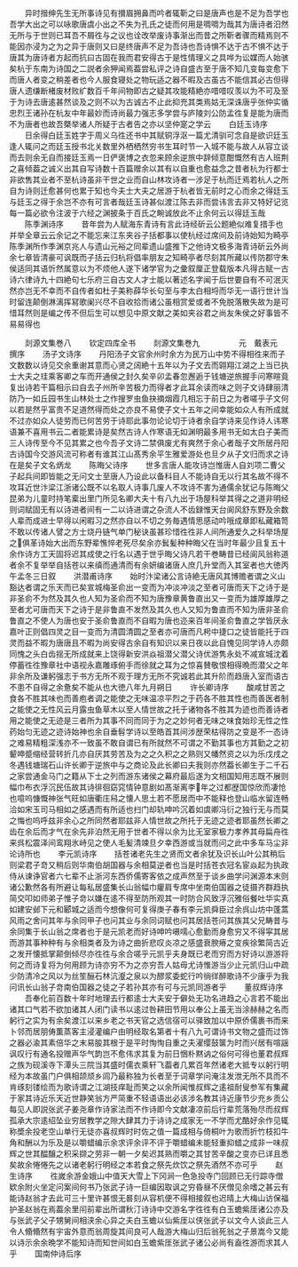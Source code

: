 <!-- { "loadSidebar": true } -->
　　异时搢绅先生无所事诗见有攅眉拥鼻而吟者辄靳之曰是唐声也是不足为吾学也吾学大出之可以咏歌唐虞小出之不失为孔氏之徒而何用是啁啁为哉其为唐诗者汨然无所与于世则已耳吾不屑徃与之议也诠改举废诗事渐出而昔之所靳者骤而精焉则不能因亦浸为之为之异于唐则又曰是终唐声不足为吾诗也吾诗惧不达于古不惧不达于唐其为唐诗者方起而抗曰古固在我而君安得古于是性情理义之具哗为讼媒而人始骇矣杭于东南为诗国之二説者余狎闻焉葢尝私评之诗自盛古至于唐不知几变每变愈下而唐人者变之稍差者也今人服食寝处之物玩适之器不暇及古虽古不能信其必古但得唐人遗缣断楮废材败纩数百千年间物即古之疑其攻能精絶亦唶唶叹羡以为不可及至于为诗去唐逺甚然谈及之则不以为古诚古不止此抑充其类焉姑无深诛唐乎张仲实循忠烈王诸孙在杭友中年最妙而诗尚最力强志多学尝与庐陵刘公防孟徃复是能为唐而不为唐者也故吾槩举诸人所疑于古者告之亦以坚仲寔之学云
　　白廷玉诗序
　　日余得白廷玉姓字于周义乌徃还书中其赋铜浮沤一篇尤清驯可念自是欲识廷玉逢人辄问之而廷玉授书北关数里外栖栖然穷书生耳时节一入城不能与故人从容立谈而去则余无自而接廷玉焉一日俨褒博之衣忽来顾余逆旅中辞倾意酣慨然有古人班荆之喜倾葢之诚义出其自写诗数十百篇赠余以其有以自重也愈益念之昔者杭为行都士非欲售其业者不至杭诗虽非干世之业而自山林攻诗者一涉足于杭而迁焉若杭人之所自为诗则迁愈甚何也累于知也今夫士大夫之居游于杭者皆无前时之心而余之得廷玉与廷玉之得于余岂不亦有可言者哉廷玉诗甚似渡江陈去非而尝讳言去非又特好记览每一篇必欲令注波于六经之渊披条于百氏之畹诚放此不止余何云以得廷玉哉
　　陈季渊诗序
　　昔年尝为人赋海东青诗有言此诗经斫云公题絶似难复措手也并举全章云云余记之不能忘来江东夹谷子括都事以使杭经过席间及前诗始知为畸亭陈季渊所作季渊京兆人与遗山元裕之同辈遗山盛推下之他诗文极多海青诗斫云外尚余七章皆清豪可讽既而子括云归杭将倡率朋友之知畸亭者尽刻其所藏以传防郡守朱侯适同其语忻然属意以为不烦他人遂下诸学官为之彚叙厘正登载版本凡得古赋一古诗六律诗九十四絶句七乐府三自古文人才士能以著述名字闻于后世要自有不可泯灭然亦岂无不幸而不自传者如杜子美称薛华长句至与李太白相埒而华无一语行世计当时留连颠倒淋漓挥冩歌阑兴尽不自收拾而诸公虽相赏爱或者不免脱落散失故为是可惜耳然则是编之传不但后生可以想见中原文献之美如夹谷君之尚友朱侯之好事皆不易易得也














　　剡源文集巻八
　　钦定四库全书
　　剡源文集巻九　　　　　元　戴表元　撰序
　　汤子文诗序
　　丹阳汤子文官余州时余方为民万山中势不得相徃来而子文数数以诗见交余重谢其意而心贤之阔絶十五年以为子文去而翶翔江湖之上当已执士大夫之珪乘客卿之车而开通侯之封久矣辛卯孟春忽邂逅于钱塘逆旅握手问寒暄竟复出诗若干篇相示曰自去子州所辛苦极力而得者才此耳余读而味之则子文诗肆丽清防乃一如丘园书生山林处士之作搜罗虫鱼抉摘烟霞几相忘于前日之为者嗟乎子文何以若是然乎富贵不足道然得而处之亦良不易使子文十五年之间幸能如众人有所成就不过亦如众人徒劳而已何苦劳于诗耶此事勿论论切于诗者余自学诗来见作诗人讳寒语兼不喜用书云二者能累诗是矣然古诗人作寒语无如渊明最多用书无如太白子美而三人诗传至今不见其累之也今吾子文诗二禁俱废尤有爽然于余心者哉子文所居丹阳古诗国今交游风流可称者有谁其江山髙秀余平生雅爱游处也旦夕从子文归而求之诗在是矣子文名炳龙
　　陈晦父诗序
　　世多言唐人能攻诗岂惟唐人自刘项二曹父子起兵间即皆能之无问文士至唐人乃设此以备科目人不能诗自无以行其名故不得不攻耳近世汴梁江浙诸公既不以名取人诗事几废人不攻诗不害为通儒余犹记与陈晦父昆弟为儿童时持笔槖出里门所见名卿大夫十有八九出于场屋科举其得之之道非明经则词赋固无有以诗进者间有一二以诗进谓之杂流人不齿録惟天台阆风舒东野及余数人辈而成进士早得以闲暇习之然亦自以不切之务毎遇情思感动吟哦成章即私藏箱笥不敢以传诸人譬之方士烧丹链气单门秘诀虽甚珍惜徃徃非人间所通爱久之科举场屋之俱革诗始大出而东野辈憔悴老死尽矣余亦鬂髪种种晦父在当时年最少且复五十余作诗方工天固将迟其成使之行名以遇于世乎晦父诗凡若干巻畴昔已经阆风翁称道者余不复举举自括苍以来缜而通清而有余妍编诸唐人庶几升堂而入其室者也大徳丙午孟冬三日叙
　　洪潜甫诗序
　　始时汴梁诸公言诗絶无唐风其博赡者谓之义山豁达者谓之乐天而已矣宣城梅圣俞出一变而为冲淡冲淡之至者可唐而天下之诗于是非圣俞不为然及其久也人知为圣俞而不知为唐豫章黄鲁直出又一变而为雄厚雄厚之至者尤可唐而天下之诗于是非鲁直不发然及其久也人又知为鲁直而不知为唐非圣俞鲁直之不使人为唐也安于圣俞鲁直而不自暇为唐也迩来百年间圣俞鲁直之学皆厌永嘉叶正则倡四灵之目一变而为清圆清圆之至者亦可唐而凡枵中捷口之徒皆能托于四灵而益不暇为唐唐且不暇为尚安得古余自有知识以来日夜以此自愧见同学诗人亦颇同愧之头白齿揺无所成就来上饶得新安洪焱祖潜父潜父诗优游隽永处不减宣城沈着停蓄徃徃豫章社中语视永嘉雕琢俯手而徐就之耳为之惊喜賛敬恨相得晩而潜父之年非余所及谦躬强志于书方无所不观于理方无所不究诚若此其升阶而趋唐入室而语古不患不自得之余惫矣不能从也大徳八年九月朔日
　　许长卿诗序
　　酸咸甘苦之食各不胜其味也而善庖者调之能使之无味温凉平烈之于药各不胜其性也而善医者制之能使之无性风云月露虫鱼草木以至人情世故之托于诸物各不胜其为迹也而善诗者用之能使之无迹是三者所为其事不同而同于为之之妙何者无味之味食始珍无性之性药始匀无迹之迹诗始神也余自垂髫学诗以至皓首其间涉歴荣枯得防之变是不一态诗之难易精粗深浅亦不一致虽不敢自谓已有所就然不可谓之不勤其事也方其勤之之初颦呻蹙缩经营转折几亦自厌其劳苦及为之之久积之之熟则又幡然资之以为乐戊戌之冬遇钱塘瑞石山许长卿于逆旅中与之商论及此长卿曰夫我则亦然葢长卿生于二千石之家尝通金马门之籍从下士之列而游东诸侯之幕府最后遂为文相国知用志既不展则幅巾布衣浮沉民伍故其诗徘徊窈窕情钟意剧如髙渐离李年之过都歴国惊欣而凄怆也噫呜慷慨神张气旺如唐衢庄舄之懐人思土若不愿居而中不能释也登山临水留连畅洽如宋玉司马相如之感遇而有所适也扫门却轨呻吟沉着如虞卿冯衍之独行无与而莫之悔也呜呼兹非余心之所同然者耶兹非人情世故之所托于无迹之迹者耶虽然长卿之齿在余后而才气在余先非泊然无用于世者不得以余为比无室家极力孝养其母扁舟徃来呉松震泽间鸾翔氷峙见之使人毛髪清竦旦夕幸西游或当就而问之此中多车马尘非论诗所也
　　李元凯诗序
　　括苍诸老先生之贤而文者余犹及识长山叶公其稍后则梁君子竒又稍后则华南伯胡国器与余相莫逆者也当是时括苍衣冠名宦焱起为执政侍从谏诤官者六七辈不止浙河东西侨儒寄客依之成声然至于谈乡曲学问渊源本末则诸公歉然各有所避让每私居盛集长山翁幅巾癯肩专席中坐南伯国器之徒摄齐群趋执简交叩如师弟子惟子竒以嫌在逺不得至防所观其一时防合风致浮沉雅俗餐吐华实真如建安邺下元和郾城之适而今想像何可复得庚子春有李元凯舜臣过余呉山坊中蓬蒿风雨之舍问其年与余同甲子也问其业与余同词赋也问其居括苍问其族其父兄畴昔与余同集于长山翁之席者也于是元凯老而好诗呻吟嗫嚅心愈勤而身愈穷又不得寜其居而游其事种种有与余相类者及为诗之曲折悲叹炎凉之感盛衰腴瘠之变疾徐繁简古近之发开懐抵掌颠倒倾尽亦徃徃与余合嗟乎元凯乎夫身既已老而穷而方好诗以游游将何之而诗复将为何用顾为诗亦穷不为之亦穷吾人姑毋尤诗惟游当少止元凯归山中疏少防清冷之风以为丝笙酾石林沆瀣之泉以为醪浆委蛇行吟徜徉醉歌诗不少康乎为我问讯长山翁子竒南伯国器之徒之子若孙其亦有可与元凯同游者乎
　　董叔辉诗序
　　吾奉化前百数十年时地理去行都逺士大夫安于僻处无功名进趋之心言若不能出诸其口气若不欲加诸其人闭门读书以逺过咎耕田节用以奉公上虽无当涂赫赫之名而躬行之实为有余矣渡江以来乡老之书天官之选信宿可以驿致加以中原侨儒裹书而来卜邻而居朋俦薫蒸客主浸灌编户由明经取名第者十有八九可谓诗书文物之盛而过饰之器必渝其素倍华之末易朘其根于是平时恂恂自重之夫濯缨鼓箧为时而兴居有喧謡讽叹行有通名投赠声华气韵岂不愈伟求其复为前日悃朴黙讷之俗何可得也董君叔辉之族为砚溪寺下潭头三院当其盛时儒衣乘轩飞葢者几累百年然诸老大抵专以躬行明经为本故虽门户俱相颉颃乡闾乃最称独为长者至于词章学问淹注发泄无所不具而不肯琢刻镂绘而为歌诗谓之江湖技痒耻而笑之以余所闻惟叔辉之逺祖耐叟参军有集藏于家其诗近乐天近世静笑翁方严简重不轻语语出必该涉名教其诗近康节少充乡贡公每见人即説张武子姜尧章作诗家法而不作诗即今文献凄凉前后行辈荒落殆尽而叔辉孤承大宗逺绍坠业穷居教学之隙大肆其力于诗诗之成家无一不学而尤酷好余作见辄称奬余投老空山单行无徒亦喜叔辉时时佐之值一篇成相与倚桐叶为歌而折竹枝扣牛角和酬以为乐及是以嚼蜡编示余求评余评不评于嚼蜡编未能轻重抑蜡之成非一味叔辉之世其醖醸之积采撷之劳非一朝一夕矣迟其熟而嚼之其甘苦辛酸之变亦已详且悉矣故余惓惓先之以诸老躬行明经之本若食之祭先炊饮之祭先酒然不亦可乎
　　赵生诗序
　　徃嵗余游金娥山中值天大雪上下冈涧一色急投寺门回顾已无行踪寺僧欵余附火坐定问案间何书乃张武子诗一巨编因取讽之穷昏昼不厌僧见余嗜之甚云有能诗赵翁才去此可三十里许甚恨无晷刻从容机便不得相接叙也迟晴上大梅山访保福护圣赵翁在焉葢余里闬前辈出所谓秋汀诗诗中交游名字徃徃有白玉蟾紫厓诸公亦及与张武子父子甥舅间相浃余心异之夫白玉蟾以仙紫厓以侠张武子以文今人谈此三人令人翛翛然有宇宙外意而翁周旋其间良可人哉游大梅山归后翁死翁之子景嵩今又能以诗示余余晩学不能知诗而知世间如白玉蟾紫厓张武子诸公必尚有盍徃游而求其人乎
　　国南仲诗后序
